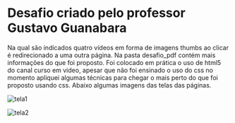 <h1>Desafio criado pelo professor Gustavo Guanabara</h1>
<p>Na qual são indicados quatro vídeos em forma de imagens thumbs ao clicar é redirecionado a uma outra página.
Na pasta desafio_pdf contém mais informações do que foi proposto. Foi colocado em prática o uso de html5 do canal curso em video,
apesar que não foi ensinado o uso do css no momento apliquei algumas técnicas para chegar o mais perto do que foi proposto usando css. 
Abaixo algumas imagens das telas das páginas.
</p>

![tela1](https://github.com/wellingtonZero/HTML5_Desafio9_Guanabara/assets/94226005/6bf89ec2-4a1b-4339-b92f-6141b0afb4a7)

![tela2](https://github.com/wellingtonZero/HTML5_Desafio9_Guanabara/assets/94226005/49fc2dcd-7389-487c-b158-7c3fe75aca32)
